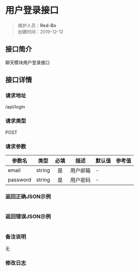 # 用户登录接口
>维护人员：**Red-Bo**  
>创建时间：2019-12-12

## 接口简介
聊天模块用户登录接口 

## 接口详情

### 请求地址
/api/login

### 请求类型
POST

### 请求参数
| 参数名 | 类型 | 必填 | 描述 | 默认值 | 参考值 |
| --- | :---: | :---: | --- | --- | --- |
| email | string | 是 | 用户邮箱 | - |  |
| password | string | 是 | 用户密码 | - |  |

### 返回正确JSON示例
```javascript

```
### 返回错误JSON示例
```javascript

```

### 备注说明
无

### 修改日志

